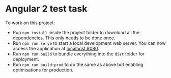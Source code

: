 # Angular 2 test task


To work on this project:

* Run `npm install` inside the project folder to download all the dependencies. This only needs to be done once.
* Run `npm run serve` to start a local development web server. You can now access the application at [localhost:8080](http://localhost:8080/).
* Run `npm run build` to bundle everything into the `dist` folder for deployment.
* Run `npm run build:prod` to do the same as above but enabling optimisations for production.

